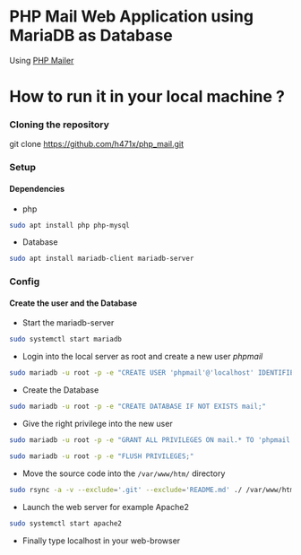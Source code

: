# PHP Mail Web Application using MariaDB as Database
Using [PHP Mailer](https://github.com/PHPMailer/PHPMailer)
# How to run it in your local machine ? 
### Cloning the repository
git clone https://github.com/h471x/php_mail.git
### Setup 
#### Dependencies
- php 
```bash
sudo apt install php php-mysql

```
- Database
```bash
sudo apt install mariadb-client mariadb-server 

```
### Config
#### Create the user and the Database
- Start the mariadb-server
```bash
sudo systemctl start mariadb

```
- Login into the local server as root and create a new user _phpmail_
```bash 
sudo mariadb -u root -p -e "CREATE USER 'phpmail'@'localhost' IDENTIFIED BY 'mail';"
```
- Create the Database
```bash 
sudo mariadb -u root -p -e "CREATE DATABASE IF NOT EXISTS mail;"
```
- Give the right privilege into the new user 
```bash 
sudo mariadb -u root -p -e "GRANT ALL PRIVILEGES ON mail.* TO 'phpmail'@'localhost';"
```
```bash 
sudo mariadb -u root -p -e "FLUSH PRIVILEGES;"

```
- Move the source code into the `/var/www/htm/` directory
```bash
sudo rsync -a -v --exclude='.git' --exclude='README.md' ./ /var/www/html
```

- Launch the web server for example Apache2
```bash
sudo systemctl start apache2
```
- Finally type localhost in your web-browser


